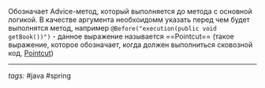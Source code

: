 Обозначает Advice-метод, который выполняется до метода с основной логикой. В качестве аргумента необхоидомм указать перед чем будет выполнятся метод, например `@Before("execution(public void getBook())")` - данное выражение называется ==Pointcut== (такое выражение, которое обозначает, когда должен выполниться сковозной код, [Pointcut](AOP.md#Pointcut))


---
*tags:* #java  #spring 